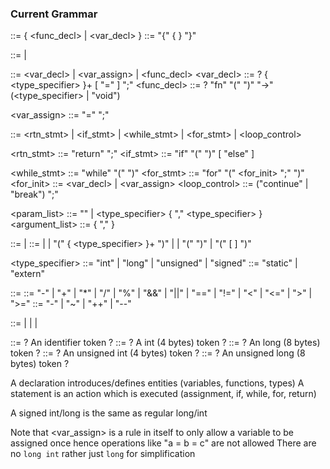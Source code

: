 ### Current Grammar

<program> ::= { <func_decl> | <var_decl> }
<block> ::= "{" { <element> } "}"

<element> ::= <stmt> | <decl>

<decl> ::= <var_decl> | <var_assign> | <func_decl>
<var_decl> ::= <specifier>? { <type_specifier> }+ <identifier> [ "=" <expr> ] ";"
<func_decl> ::= <specifier>? "fn" <identifier> "(" <param-list> ")" "->" (<type_specifier> | "void") <block>

<var_assign> ::= <identifer> "=" <expr> ";"

<stmt> ::= <rtn_stmt> | <if_stmt> | <while_stmt> | <for_stmt> | <loop_control>

<rtn_stmt> ::= "return" <expr> ";"
<if_stmt> ::= "if" "(" <expr> ")" <block> [ "else" <block> ]

<while_stmt> ::= "while" "(" <expr> ")" <block>
<for_stmt> ::= "for" "(" <for_init> <expr> ";" <expr> ")" <block>
<for_init> ::= <var_decl> | <var_assign>
<loop_control> ::= ("continue" | "break") ";"

<param_list> ::= "" | <type_specifier> <identifier> { "," <type_specifier> <identifier> }
<argument_list> ::= <exp> { "," <exp> }

<expr> ::= <factor> | <expr> <binopr> <expr>
<factor> ::= <literal> | <identifier> | "(" { <type_specifier> }+ ")" <factor> | <unopr> <factor> | "(" <expr> ")" | <identifier> "(" [ <argument-list> ] ")"

<type_specifier> ::= "int" | "long" | "unsigned" | "signed"
<specifier> ::= "static" | "extern"

<binopr> ::= ::= "-" | "+" | "\*" | "/" | "%" | "&&" | "||"
| "==" | "!=" | "<" | "<=" | ">" | ">="
<unopr> ::= "-" | "~" | "++" | "--"

<literal> ::= <int> | <long> | <uint> | <ulong>

<identifier> ::= ? An identifier token ?
<int> ::= ? A int (4 bytes) token ?
<long> ::= ? An long (8 bytes) token ?
<uint> ::= ? An unsigned int (4 bytes) token ?
<ulong> ::= ? An unsigned long (8 bytes) token ?

A declaration introduces/defines entities (variables, functions, types)
A statement is an action which is executed (assignment, if, while, for, return)

A signed int/long is the same as regular long/int

Note that <var_assign> is a rule in itself to only allow a variable to be assigned once hence operations like "a = b = c" are not allowed
There are no `long int` rather just `long` for simplification
